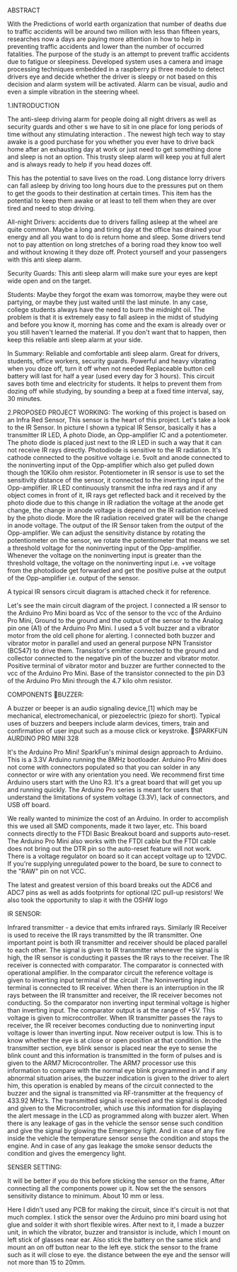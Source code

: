 ABSTRACT


With the Predictions of world earth organization that number of deaths due to traffic accidents will be around two million with less than fifteen years, researches now a days are paying more attention in how to help in preventing traffic accidents and lower than the number of occurred fatalities. The purpose of the study is an attempt to prevent traffic accidents due to fatigue or sleepiness. Developed system uses a camera and image processing techniques embedded in a raspberry pi three module to detect drivers eye and decide whether the driver is sleepy or not based on this decision and alarm system will be activated. Alarm can be visual, audio and even a simple vibration in the steering wheel.




 1.INTRODUCTION


The anti-sleep driving alarm for people doing all night drivers as well as security guards and other s we have to sit in one place for long periods of time without any stimulating interaction . The newest high tech way to stay awake is a good purchase for you whether you ever have to drive back home after an exhausting day at work or just need to get something done and sleep is not an option. This trusty sleep alarm will keep you at full alert and is always ready to help if you head dozes off.

 This has the potential to save lives on the road. Long distance lorry drivers can fall asleep by driving too long hours due to the pressures put on them to get the goods to their destination at certain times. This item has the potential to keep them awake or at least to tell them when they are over tired and need to stop driving.

All-night Drivers: accidents due to drivers falling asleep at the wheel are quite common. Maybe a long and tiring day at the office has drained your energy and all you want to do is return home and sleep. Some drivers tend not to pay attention on long stretches of a boring road they know too well and without knowing it they doze off. Protect yourself and your passengers with this anti sleep alarm.

Security Guards: This anti sleep alarm will make sure your eyes are kept wide open and on the target.

Students: Maybe they forgot the exam was tomorrow, maybe they were out partying, or maybe they just waited until the last minute. In any case, college students always have the need to burn the midnight oil. The problem is that it is extremely easy to fall asleep in the midst of studying and before you know it, morning has come and the exam is already over or you still haven't learned the material. If you don't want that to happen, then keep this reliable anti sleep alarm at your side.

In Summary:
Reliable and comfortable anti sleep alarm.
Great for drivers, students, office workers, security guards.
Powerful and heavy vibrating when you doze off, turn it off when not needed
Replaceable button cell battery will last for half a year (used every day for 3 hours).
This circuit saves both time and electricity for students. It helps to prevent them from dozing off while studying, by sounding a beep at a fixed time interval, say, 30 minutes.


2.PROPOSED PROJECT
WORKING:
 The working of this project is based on an Infra Red Sensor, This sensor is the heart of this project.
Let's take a look to the IR Sensor. In picture I shown a typical IR Sensor, basically it has a transmitter IR LED, A photo Diode, an Opp-amplifier IC and a potentiometer.
The photo diode is placed just next to the IR LED in such a way that it can not receive IR rays directly. Photodiode is sensitive to the IR radiation. It's cathode connected to the positive voltage i.e. 5volt and anode connected to the noninverting input of the Opp-amplifier which also get pulled down though the 10Kilo ohm resistor. Potentiometer in IR sensor is use to set the sensitivity distance of the sensor, it connected to the inverting input of the Opp-amplifier. IR LED continuously transmit the infra red rays and if any object comes in front of it, IR rays get reflected back and it received by the photo diode due to this change in IR radiation the voltage at the anode get change, the change in anode voltage is depend on the IR radiation received by the photo diode. More the IR radiation received grater will be the change in anode voltage. The output of the IR Sensor taken from the output of the Opp-amplifier. We can adjust the sensitivity distance by rotating the potentiometer on the sensor, we rotate the potentiometer that means we set a threshold voltage for the noninverting input of the Opp-amplifier. Whenever the voltage on the noninverting input is greater than the threshold voltage, the voltage on the noninverting input i.e. +ve voltage from the photodiode get forwarded and get the positive pulse at the output of the Opp-amplifier i.e. output of the sensor.

A typical IR sensors circuit diagram is attached check it for reference.

Let's see the main circuit diagram of the project. I connected a IR sensor to the Arduino Pro Mini board as Vcc of the sensor to the vcc of the Arduino Pro Mini, Ground to the ground and the output of the sensor to the Analog pin one (A1) of the Arduino Pro Mini. I used a 5 volt buzzer and a vibrator motor from the old cell phone for alerting. I connected both buzzer and vibrator motor in parallel and used an general purpose NPN Transistor (BC547) to drive them. Transistor's emitter connected to the ground and collector connected to the negative pin of the buzzer and vibrator motor. Positive terminal of vibrator motor and buzzer are further connected to the vcc of the Arduino Pro Mini. Base of the transistor connected to the pin D3 of the Arduino Pro Mini through the 4.7 kilo ohm resistor.



 COMPONENTS
BUZZER: 



A buzzer or beeper is an audio signaling device,[1] which may be mechanical, electromechanical, or piezoelectric (piezo for short). Typical uses of buzzers and beepers include alarm devices, timers, train and confirmation of user input such as a mouse click or keystroke.
SPARKFUN AURDINO PRO MINI 328



It's the Arduino Pro Mini! SparkFun's minimal design approach to Arduino. This is a 3.3V Arduino running the 8MHz bootloader. Arduino Pro Mini does not come with connectors populated so that you can solder in any connector or wire with any orientation you need. We recommend first time Arduino users start with the Uno R3. It's a great board that will get you up and running quickly. The Arduino Pro series is meant for users that understand the limitations of system voltage (3.3V), lack of connectors, and USB off board.

We really wanted to minimize the cost of an Arduino. In order to accomplish this we used all SMD components, made it two layer, etc. This board connects directly to the FTDI Basic Breakout board and supports auto-reset. The Arduino Pro Mini also works with the FTDI cable but the FTDI cable does not bring out the DTR pin so the auto-reset feature will not work. There is a voltage regulator on board so it can accept voltage up to 12VDC. If you're supplying unregulated power to the board, be sure to connect to the "RAW" pin on not VCC.

The latest and greatest version of this board breaks out the ADC6 and ADC7 pins as well as adds footprints for optional I2C pull-up resistors! We also took the opportunity to slap it with the OSHW logo

IR SENSOR:

 Infrared transmitter - a device that emits infrared rays. 
Similarly IR Receiver is used to receive the IR rays 
transmitted by the IR transmitter. One important point is 
both IR transmitter and receiver should be placed parallel to 
each other. The signal is given to IR transmitter whenever 
the signal is high, the IR sensor is conducting it passes the 
IR rays to the receiver. The IR receiver is connected with 
comparator. The comparator is connected with operational 
amplifier. In the comparator circuit the reference voltage is 
given to inverting input terminal of the circuit .The Noninverting input terminal is connected to IR receiver. When 
there is an interruption in the IR rays between the IR 
transmitter and receiver, the IR receiver becomes not 
conducting. So the comparator non inverting input terminal 
voltage is higher than inverting input. The comparator 
output is at the range of +5V. This voltage is given to 
microcontroller. When IR transmitter passes the rays to 
receiver, the IR receiver becomes conducting due to noninverting input voltage is lower than inverting input. Now
 receiver output is low. This is to know whether the eye is at 
close or open position at that condition. 
In the transmitter section, eye blink sensor is placed near the 
eye to sense the blink count and this information is 
transmitted in the form of pulses and is given to the ARM7 
Microcontroller. The ARM7 processor use this information 
to compare with the normal eye blink programmed in and if 
any abnormal situation arises, the buzzer indication is given 
to the driver to alert him, this operation is enabled by means 
of the circuit connected to the buzzer and the signal is 
transmitted via RF-transmitter at the frequency of 433.92 
MHz’s. The transmitted signal is received and the signal is 
decoded and given to the Microcontroller, which use this 
information for displaying the alert message in the LCD as 
programmed along with buzzer alert. When there is any 
leakage of gas in the vehicle the sensor sense such condition 
and give the signal by glowing the Emergency light. And in 
case of any fire inside the vehicle the temperature sensor 
sense the condition and stops the engine. And in case of any 
gas leakage the smoke sensor deducts the condition and 
gives the emergency light.




SENSER SETTING:



It will be better if you do this before sticking the sensor on the frame, After connecting all the components power up it. Now set the the sensors sensitivity distance to minimum. About 10 mm or less.







Here I didn't used any PCB for making the circuit, since it's circuit is not that much complex. I stick the sensor over the Arduino pro mini board using hot glue and solder it with short flexible wires. After next to it, I made a buzzer unit, in which the vibrator, buzzer and transistor is include, which I mount on left stick of glasses near ear. Also stick the battery on the same stick and mount an on off button near to the left eye. stick the sensor to the frame such as it will close to eye. the distance between the eye and the sensor will not more than 15 to 20mm.



